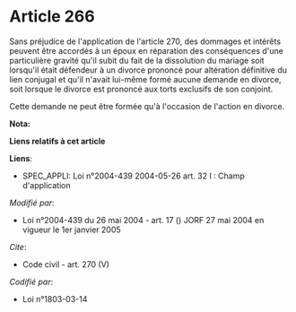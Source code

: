 # Article 266

Sans préjudice de l'application de l'article 270, des dommages et intérêts peuvent être accordés à un époux en réparation des
conséquences d'une particulière gravité qu'il subit du fait de la dissolution du mariage soit lorsqu'il était défendeur à un
divorce prononcé pour altération définitive du lien conjugal et qu'il n'avait lui-même formé aucune demande en divorce, soit
lorsque le divorce est prononcé aux torts exclusifs de son conjoint. 

Cette demande ne peut être formée qu'à l'occasion de l'action en divorce.

**Nota:**



**Liens relatifs à cet article**

**Liens**:

  - SPEC_APPLI: Loi n°2004-439 2004-05-26 art. 32 I : Champ d'application

_Modifié par_:

  - Loi n°2004-439 du 26 mai 2004 - art. 17 () JORF 27 mai 2004 en vigueur le 1er janvier 2005

_Cite_:

  - Code civil - art. 270 (V)

_Codifié par_:

  - Loi n°1803-03-14
